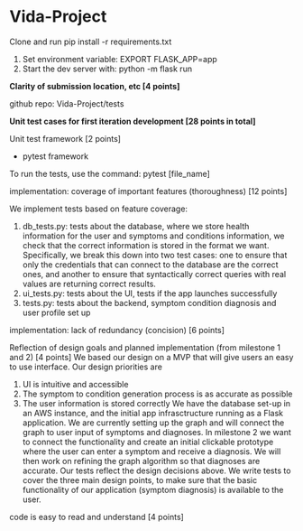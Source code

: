 # Vida-Project

Clone and run pip install -r requirements.txt 

1. Set environment variable: EXPORT FLASK_APP=app
2. Start the dev server with: python -m flask run

**Clarity of submission location, etc [4 points]**

github repo: Vida-Project/tests

**Unit test cases for first iteration development [28 points in total]**

 Unit test framework [2 points]
 
 - pytest framework
 
 To run the tests, use the command: pytest [file_name]

implementation: coverage of important features (thoroughness) [12 points]
 
 We implement tests based on feature coverage:
 1. db_tests.py: tests about the database, where we store health information for the user and symptoms and conditions information, we check that the correct information is stored in the format we want. Specifically, we break this down into two test cases: one to ensure that only the credentials that can connect to the database are the correct ones, and another to ensure that syntactically correct queries with real values are returning correct results.
 2. ui_tests.py: tests about the UI, tests if the app launches successfully
 3. tests.py: tests about the backend, symptom condition diagnosis and user profile set up

implementation: lack of redundancy (concision) [6 points]

Reflection of design goals and planned implementation (from milestone 1 and 2) [4 points]
 We based our design on a MVP that will give users an easy to use interface. Our design priorities are
 1. UI is intuitive and accessible
 2. The symptom to condition generation process is as accurate as possible
 3. The user information is stored correctly
 We have the database set-up in an AWS instance, and the initial app infrasctructure running as a Flask application. We are currently setting up the graph and will connect the graph to user input of symptoms and diagnoses. In milestone 2 we want to connect the functionality and create an initial clickable prototype where the user can enter a symptom and receive a diagnosis. We will then work on refining the graph algorithm so that diagnoses are accurate.
 Our tests reflect the design decisions above. We write tests to cover the three main design points, to make sure that the basic functionality of our application (symptom diagnosis) is available to the user.

 code is easy to read and understand [4 points]
